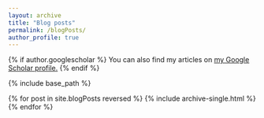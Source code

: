 ```yaml
---
layout: archive
title: "Blog posts"
permalink: /blogPosts/
author_profile: true
---
```


{% if author.googlescholar %}
  You can also find my articles on <u><a href="{{author.googlescholar}}">my Google Scholar profile</a>.</u>
{% endif %}

{% include base_path %}

{% for post in site.blogPosts reversed %}
  {% include archive-single.html %}
{% endfor %}
